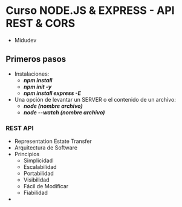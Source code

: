 # Curso NODE.JS & EXPRESS - API REST & CORS

- Midudev

## Primeros pasos

- Instalaciones:
  - **_npm install_**
  - **_npm init -y_**
  - **_npm install express -E_**
- Una opción de levantar un SERVER o el contenido de un archivo:
  - **_node (nombre archivo)_**
  - **_node --watch (nombre archivo)_**

### REST API

- Representation Estate Transfer
- Arquitectura de Software
- Principios
  - Simplicidad
  - Escalabilidad
  - Portabilidad
  - Visibilidad
  - Fácil de Modificar
  - Fiabilidad
- 